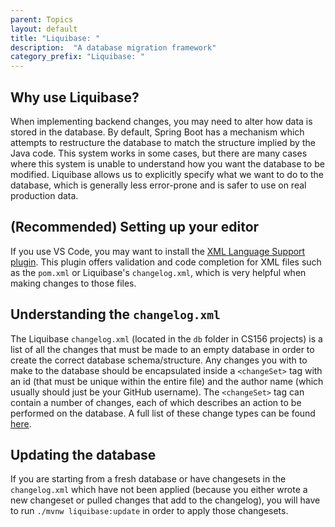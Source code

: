 ```yaml
---
parent: Topics
layout: default
title: "Liquibase: "
description:  "A database migration framework"
category_prefix: "Liquibase: "
---
```


## Why use Liquibase?
When implementing backend changes, you may need to alter how data is stored in the database. By default, Spring Boot has
a mechanism which attempts to restructure the database to match the structure implied by the Java code. This system
works in some cases, but there are many cases where this system is unable to understand how you want the database to
be modified. Liquibase allows us to explicitly specify what we want to do to the database, which is generally less
error-prone and is safer to use on real production data.

## (Recommended) Setting up your editor
If you use VS Code, you may want to install the
[XML Language Support plugin](https://marketplace.visualstudio.com/items?itemName=redhat.vscode-xml). This plugin offers
validation and code completion for XML files such as the `pom.xml` or Liquibase's `changelog.xml`, which is very
helpful when making changes to those files.

## Understanding the `changelog.xml`
The Liquibase `changelog.xml` (located in the `db` folder in CS156 projects) is a list of all the changes that must be
made to an empty database in order to create the correct database schema/structure. Any changes you with to make to the
database should be encapsulated inside a `<changeSet>` tag with an id (that must be unique within the entire file) and
the author name (which usually should just be your GitHub username). The `<changeSet>` tag can contain a number
of changes, each of which describes an action to be performed on the database. A full list of these change types
can be found [here](https://docs.liquibase.com/change-types/home.html).

## Updating the database
If you are starting from a fresh database or have changesets in the `changelog.xml` which have not been applied
(because you either wrote a new changeset or pulled changes that add to the changelog), you will have to run
`./mvnw liquibase:update` in order to apply those changesets.

